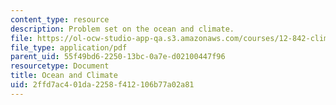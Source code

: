 ```yaml
---
content_type: resource
description: Problem set on the ocean and climate.
file: https://ol-ocw-studio-app-qa.s3.amazonaws.com/courses/12-842-climate-physics-and-chemistry-fall-2008/2ffd7ac401da2258f412106b77a02a81_hw3.pdf
file_type: application/pdf
parent_uid: 55f49bd6-2250-13bc-0a7e-d02100447f96
resourcetype: Document
title: Ocean and Climate
uid: 2ffd7ac4-01da-2258-f412-106b77a02a81
---
```

